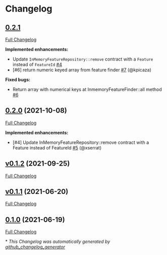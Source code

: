 # Changelog

## [0.2.1](https://github.com/pheature-flags/inmemory-toggle/tree/0.2.1)

[Full Changelog](https://github.com/pheature-flags/inmemory-toggle/compare/0.2.0...0.2.1)

**Implemented enhancements:**

- Update `InMemoryFeatureRepository::remove` contract with a `Feature` instead of `FeatureId` [\#4](https://github.com/pheature-flags/inmemory-toggle/issues/4)
- \[\#6\] return numeric keyed array from feature finder [\#7](https://github.com/pheature-flags/inmemory-toggle/pull/7) (@kpicaza)

**Fixed bugs:**

- Return array with numerical keys at InmemoryFeatureFinder::all method [\#6](https://github.com/pheature-flags/inmemory-toggle/issues/6)

## [0.2.0](https://github.com/pheature-flags/inmemory-toggle/tree/0.2.0) (2021-10-08)

[Full Changelog](https://github.com/pheature-flags/inmemory-toggle/compare/v0.1.2...0.2.0)

**Implemented enhancements:**

- \[\#4\] Update InMemoryFeatureRepository::remove contract with a Feature instead of FeatureId [\#5](https://github.com/pheature-flags/inmemory-toggle/pull/5) (@xserrat)

## [v0.1.2](https://github.com/pheature-flags/inmemory-toggle/tree/v0.1.2) (2021-09-25)

[Full Changelog](https://github.com/pheature-flags/inmemory-toggle/compare/v0.1.1...v0.1.2)

## [v0.1.1](https://github.com/pheature-flags/inmemory-toggle/tree/v0.1.1) (2021-06-20)

[Full Changelog](https://github.com/pheature-flags/inmemory-toggle/compare/0.1.0...v0.1.1)

## [0.1.0](https://github.com/pheature-flags/inmemory-toggle/tree/0.1.0) (2021-06-19)

[Full Changelog](https://github.com/pheature-flags/inmemory-toggle/compare/0209e1ad785ad50b4685acef5f2a36b3da81c438...0.1.0)



\* *This Changelog was automatically generated by [github_changelog_generator](https://github.com/github-changelog-generator/github-changelog-generator)*

